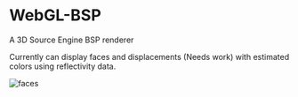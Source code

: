 # WebGL-BSP
A 3D Source Engine BSP renderer

Currently can display faces and displacements (Needs work) with estimated colors using reflectivity data.

![faces](https://cdn.discordapp.com/attachments/423212812320505869/486623434080649217/unknown.png)

